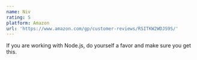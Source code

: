```yaml
---
name: Niv
rating: 5
platform: Amazon
url: 'https://www.amazon.com/gp/customer-reviews/RSITKW2WDJS9S/'
---
```


If you are working with Node.js, do yourself a favor and make sure you get this.
